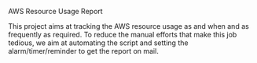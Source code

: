 AWS Resource Usage Report

This project aims at tracking the AWS resource usage as and when and as frequently as required. 
To reduce the manual efforts that make this job tedious, we aim at automating the script and setting the alarm/timer/reminder to get the report on mail.

